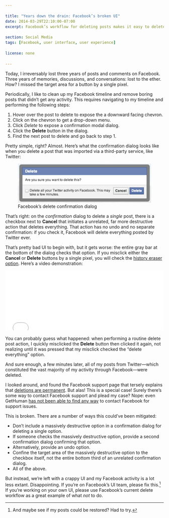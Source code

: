 ```yaml
---

title: "Years down the drain: Facebook’s broken UI"
date: 2014-03-29T22:10:00-07:00
excerpt: Facebook’s workflow for deleting posts makes it easy to delete far more than you’d ever want.

section: Social Media
tags: [Facebook, user interface, user experience]

license: none

---
```


Today, I irreversably lost three years of posts and comments on Facebook. Three years of memories, discussions, and conversations: lost to the ether. How? I missed the target area for a button by a single pixel.

Periodically, I like to clean up my Facebook timeline and remove boring posts that didn’t get any activity. This requires navigating to my timeline and performing the following steps:

1. Hover over the post to delete to expose the a downward facing chevron.
2. Click on the chevron to get a drop-down menu.
3. Click *Delete* to expose a confirmation modal dialog.
4. Click the **Delete** button in the dialog.
5. Find the next post to delete and go back to step 1.

Pretty simple, right? Almost. Here’s what the confirmation dialog looks like when you delete a post that was imported via a third-party service, like Twitter:

<figure>
    <img src="/assets/images/facebook-delete-confirmation.png" alt="Facebook’s delete confirmation dialog">
    <figcaption>Facebook’s delete confirmation dialog</figcaption>
</figure>

That’s right: on the *confirmation* dialog to delete a *single* post, there is a checkbox next to **Cancel** that initiates a unrelated, far more destructive action that deletes everything. That action has no undo and no separate confirmation: if you check it, Facebook will delete everything posted by Twitter ever.

That’s pretty bad UI to begin with, but it gets worse: the entire gray bar at the bottom of the dialog checks that option. If you misclick either the **Cancel** or **Delete** buttons by a single pixel, you will check the [history eraser option][1]. Here’s a video demonstration:

<iframe width="100%" height="190" src="//www.youtube-nocookie.com/embed/psRBJ4mswNI?rel=0" frameborder="0" allowfullscreen></iframe>

You can probably guess what happened: when performing a routine delete post action, I quickly misclicked the **Delete** button then clicked it again, not realizing until it was pressed that my misclick checked the “delete everything” option.

And sure enough, a few minutes later, all of my posts from Twitter—which constituted the vast majority of my activity through Facebook—were deleted.

I looked around, and found the Facebook support page that tersely explains that [deletions are permanent][2]. But alas! This is a special case! Surely there’s some way to contact Facebook support and plead my case? Nope: even GetHuman [has not been able to find any way][3] to contact Facebook for support issues.

This is broken. There are a number of ways this could’ve been mitigated:

* Don’t include a massively destructive option in a confirmation dialog for deleting a single option.
* If someone checks the massively destructive option, provide a second confirmation dialog confirming that option.
* Alternatively, provide an undo option.
* Confine the target area of the massively destructive option to the checkbox itself, not the entire bottom third of an unrelated confirmation dialog.
* All of the above.

But instead, we’re left with a crappy UI and my Facebook activity is a lot less extant. Disappointing. If you’re on Facebook’s UI team, please fix this.[^1] If you’re working on your own UI, please use Facebook’s current delete workflow as a great example of what *not* to do.

[^1]: And maybe see if my posts could be restored? Had to try.

[1]: https://www.youtube.com/watch?v=NITBfc1EOBo&t=27s "Ren and Stimpy: The Button"
[2]: https://www.facebook.com/help/120994304648896?sr=1&sid=0scNG3ZYTQL1VlJjM "Facebook support: Can I retrieve deleted messages?"
[3]: http://gethuman.com/contact/Facebook/ "GetHuman profile for Facebook"
